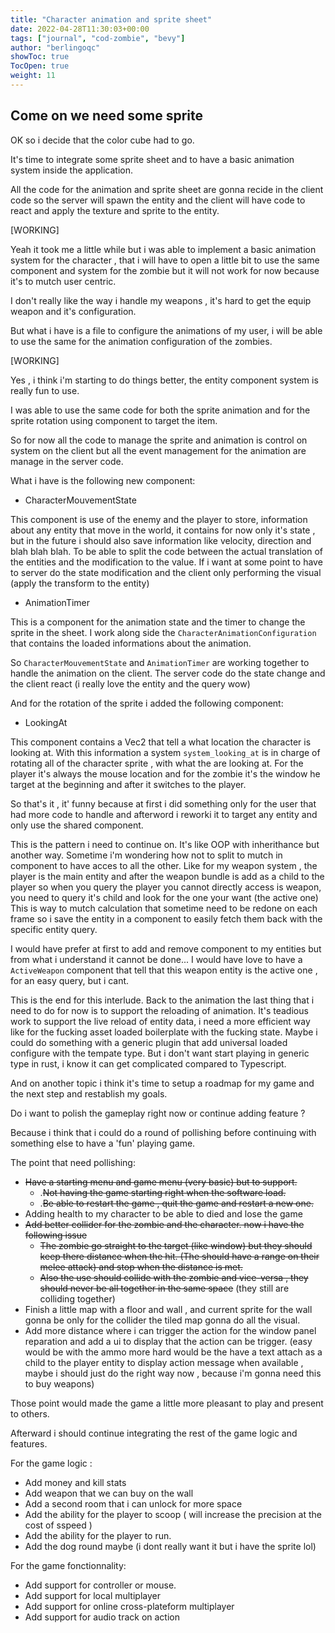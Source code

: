 ```yaml
---
title: "Character animation and sprite sheet"
date: 2022-04-28T11:30:03+00:00
tags: ["journal", "cod-zombie", "bevy"]
author: "berlingoqc"
showToc: true
TocOpen: true
weight: 11
---
```


## Come on we need some sprite


OK so i decide that the color cube had to go.

It's time to integrate some sprite sheet and
to have a basic animation system inside the
application.

All the code for the animation and sprite sheet
are gonna recide in the client code so the server
will spawn the entity and the client will have
code to react and apply the texture and sprite
to the entity.


[WORKING]

Yeah it took me a little while but i was able to implement a basic
animation system for the character , that i will have to open a
little bit to use the same component and system for the zombie
but it will not work for now because it's to mutch user centric.

I don't really like the way i handle my weapons , it's hard to get
the equip weapon and it's configuration.

But what i have is a file to configure the animations of my user,
i will be able to use the same for the animation configuration
of the zombies.


[WORKING]

Yes , i think i'm starting to do things better, the entity component system
is really fun to use.

I was able to use the same code for both the sprite animation and for the
sprite rotation using component to target the item.

So for now all the code to manage the sprite and animation is control on
system on the client but all the event management for the animation are
manage in the server code.

What i have is the following new component:

* CharacterMouvementState

This component is use of the enemy and the player to store, information
about any entity that move in the world, it contains for now only it's
state , but in the future i should also save information like velocity,
direction and blah blah blah. To be able to split the code between
the actual translation of the entities and the modification to the value.
If i want at some point to have to server do the state modification and
the client only performing the visual (apply the transform to the entity)

* AnimationTimer

This is a component for the animation state and the timer to change
the sprite in the sheet. I work along side the `CharacterAnimationConfiguration`
that contains the loaded informations about the animation.

So `CharacterMouvementState` and `AnimationTimer` are working together
to handle the animation on the client. The server code do the state
change and the client react (i really love the entity and the query wow)

And for the rotation of the sprite i added the following component:

* LookingAt

This component contains a Vec2 that tell a what location the character
is looking at. With this information a system `system_looking_at` is
in charge of rotating all of the character sprite , with what the are
looking at. For the player it's always the mouse location and for the
zombie it's the window he target at the beginning and after it
switches to the player.


So that's it , it' funny because at first i did something only for
the user that had more code to handle and afterword i reworki it
to target any entity and only use the shared component.

This is the pattern i need to continue on. It's like OOP with inherithance
but another way. Sometime i'm wondering how not to split to mutch in component
to have acces to all the other. Like for my weapon system , the player
is the main entity and after the weapon bundle is add as a child to the player
so when you query the player you cannot directly access is weapon, you
need to query it's child and look for the one your want (the active one)
This is way to mutch calculation that sometime need to be redone on each
frame so i save the entity in a component to easily fetch them back
with the specific entity query. 

I would have prefer at first to add and remove component to my entities
but from what i understand it cannot be done... I would have love to have
a `ActiveWeapon` component that tell that this weapon entity is the active
one , for an easy query, but i cant.

This is the end for this interlude. Back to the animation the last
thing that i need to do for now is to support the reloading of animation.
It's teadious work to support the live reload of entity data, i need a more
efficient way like for the fucking asset loaded boilerplate with the fucking
state. Maybe i could do something with a generic plugin that add universal loaded
configure with the tempate type. But i don't want start playing in generic type
in rust, i know it can get complicated compared to Typescript.

And on another topic i think it's time to setup a roadmap for my game and
the next step and restablish my goals.

Do i want to polish the gameplay right now or continue adding feature ?

Because i think that i could do a round of pollishing before continuing
with something else to have a 'fun' playing game.

The point that need pollishing:

* ~~Have a starting menu and game menu (very basic) but to support.~~
    * .~~Not having the game starting right when the software load.~~
    * .~~Be able to restart the game , quit the game and restart a new one.~~
* Adding health to my character to be able to died and lose the game
* ~~Add better collider for the zombie and the character. now i have the following issue~~
    * ~~The zombie go straight to the target (like window) but they should keep there distance when the hit. (The should have a range on their melee attack) and stop when the distance is met.~~
    * ~~Also the use should collide with the zombie and vice-versa , they should never be all together in the same space~~ (they still are colliding together)
* Finish a little map with a floor and wall , and current sprite for the wall gonna be only for the collider the tiled map gonna do all the visual.
* Add more distance where i can trigger the action for the window panel reparation and add a ui to display that the action can be trigger. (easy would be with the ammo more hard would be the have a text attach as a child to the player entity to display action message when available , maybe i should just do the right way now , because i'm gonna need this to buy weapons)


Those point would made the game a little more pleasant to play and present to others.

Afterward i should continue integrating the rest of the game logic and features.

For the game logic :

* Add money and kill stats
* Add weapon that we can buy on the wall
* Add a second room that i can unlock for more space
* Add the ability for the player to scoop ( will increase the precision at the cost of sspeed )
* Add the ability for the player to run.
* Add the dog round maybe (i dont really want it but i have the sprite lol)

For the game fonctionnality:

* Add support for controller or mouse.
* Add support for local multiplayer
* Add support for online cross-plateform multiplayer
* Add support for audio track on action


 




